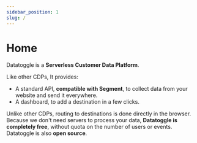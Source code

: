 ```yaml
---
sidebar_position: 1
slug: /
---
```


# Home

Datatoggle is a **Serverless Customer Data Platform**.

Like other CDPs, It provides:
* A standard API, **compatible with Segment**, to collect data from your website and send it
  everywhere.
* A dashboard, to add a destination in a few clicks.

Unlike other CDPs, routing to destinations is done directly in the browser. Because we don't need servers to process your data, **Datatoggle is completely free**, without quota on the number of users or events. Datatoggle is also **open source**.
